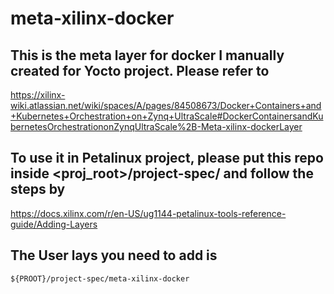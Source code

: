 # meta-xilinx-docker

## This is the meta layer for docker I manually created for Yocto project. Please refer to 
https://xilinx-wiki.atlassian.net/wiki/spaces/A/pages/84508673/Docker+Containers+and+Kubernetes+Orchestration+on+Zynq+UltraScale#DockerContainersandKubernetesOrchestrationonZynqUltraScale%2B-Meta-xilinx-dockerLayer

## To use it in Petalinux project, please put this repo inside <proj_root>/project-spec/ and follow the steps by 
https://docs.xilinx.com/r/en-US/ug1144-petalinux-tools-reference-guide/Adding-Layers

## The User lays you need to add is 
`${PROOT}/project-spec/meta-xilinx-docker`
